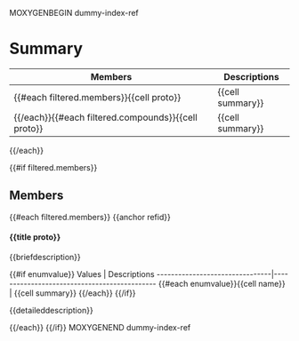 MOXYGENBEGIN dummy-index-ref
# Summary

 Members                        | Descriptions
--------------------------------|---------------------------------------------
{{#each filtered.members}}{{cell proto}}            | {{cell summary}}
{{/each}}{{#each filtered.compounds}}{{cell proto}} | {{cell summary}}
{{/each}}

{{#if filtered.members}}
## Members

{{#each filtered.members}}
{{anchor refid}}
#### {{title proto}}

{{briefdescription}}

{{#if enumvalue}}
 Values                         | Descriptions
--------------------------------|---------------------------------------------
{{#each enumvalue}}{{cell name}}            | {{cell summary}}
{{/each}}
{{/if}}

{{detaileddescription}}

{{/each}}
{{/if}}
MOXYGENEND dummy-index-ref
